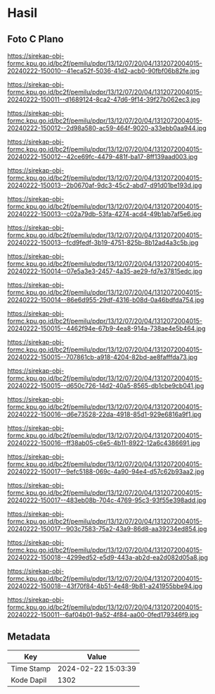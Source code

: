# Hasil

## Foto C Plano

https://sirekap-obj-formc.kpu.go.id/bc2f/pemilu/pdpr/13/12/07/20/04/1312072004015-20240222-150010--41eca52f-5036-41d2-acb0-90fbf06b82fe.jpg

https://sirekap-obj-formc.kpu.go.id/bc2f/pemilu/pdpr/13/12/07/20/04/1312072004015-20240222-150011--d1689124-8ca2-47d6-9f14-39f27b062ec3.jpg

https://sirekap-obj-formc.kpu.go.id/bc2f/pemilu/pdpr/13/12/07/20/04/1312072004015-20240222-150012--2d98a580-ac59-464f-9020-a33ebb0aa944.jpg

https://sirekap-obj-formc.kpu.go.id/bc2f/pemilu/pdpr/13/12/07/20/04/1312072004015-20240222-150012--42ce69fc-4479-481f-ba17-8ff139aad003.jpg

https://sirekap-obj-formc.kpu.go.id/bc2f/pemilu/pdpr/13/12/07/20/04/1312072004015-20240222-150013--2b0670af-9dc3-45c2-abd7-d91d01be193d.jpg

https://sirekap-obj-formc.kpu.go.id/bc2f/pemilu/pdpr/13/12/07/20/04/1312072004015-20240222-150013--c02a79db-53fa-4274-acd4-49b1ab7af5e6.jpg

https://sirekap-obj-formc.kpu.go.id/bc2f/pemilu/pdpr/13/12/07/20/04/1312072004015-20240222-150013--fcd9fedf-3b19-4751-825b-8b12ad4a3c5b.jpg

https://sirekap-obj-formc.kpu.go.id/bc2f/pemilu/pdpr/13/12/07/20/04/1312072004015-20240222-150014--07e5a3e3-2457-4a35-ae29-fd7e37815edc.jpg

https://sirekap-obj-formc.kpu.go.id/bc2f/pemilu/pdpr/13/12/07/20/04/1312072004015-20240222-150014--86e6d955-29df-4316-b08d-0a46bdfda754.jpg

https://sirekap-obj-formc.kpu.go.id/bc2f/pemilu/pdpr/13/12/07/20/04/1312072004015-20240222-150015--4462f94e-67b9-4ea8-914a-738ae4e5b464.jpg

https://sirekap-obj-formc.kpu.go.id/bc2f/pemilu/pdpr/13/12/07/20/04/1312072004015-20240222-150015--707861cb-a918-4204-82bd-ae8fafffda73.jpg

https://sirekap-obj-formc.kpu.go.id/bc2f/pemilu/pdpr/13/12/07/20/04/1312072004015-20240222-150015--d650c726-14d2-40a5-8565-db1cbe9cb041.jpg

https://sirekap-obj-formc.kpu.go.id/bc2f/pemilu/pdpr/13/12/07/20/04/1312072004015-20240222-150016--d6e73528-22da-4918-85d1-929e6816a9f1.jpg

https://sirekap-obj-formc.kpu.go.id/bc2f/pemilu/pdpr/13/12/07/20/04/1312072004015-20240222-150016--ff38ab05-c6e5-4b11-8922-12a6c4386691.jpg

https://sirekap-obj-formc.kpu.go.id/bc2f/pemilu/pdpr/13/12/07/20/04/1312072004015-20240222-150017--9efc5188-069c-4a90-94e4-d57c62b93aa2.jpg

https://sirekap-obj-formc.kpu.go.id/bc2f/pemilu/pdpr/13/12/07/20/04/1312072004015-20240222-150017--483eb08b-704c-4769-95c3-93f55e398add.jpg

https://sirekap-obj-formc.kpu.go.id/bc2f/pemilu/pdpr/13/12/07/20/04/1312072004015-20240222-150017--903c7583-75a2-43a9-86d8-aa39234ed854.jpg

https://sirekap-obj-formc.kpu.go.id/bc2f/pemilu/pdpr/13/12/07/20/04/1312072004015-20240222-150018--4299ed52-e5d9-443a-ab2d-ea2d082d05a8.jpg

https://sirekap-obj-formc.kpu.go.id/bc2f/pemilu/pdpr/13/12/07/20/04/1312072004015-20240222-150018--43f70f84-4b51-4e48-9b81-a241955bbe94.jpg

https://sirekap-obj-formc.kpu.go.id/bc2f/pemilu/pdpr/13/12/07/20/04/1312072004015-20240222-150011--6af04b01-9a52-4f84-aa00-0fed179346f9.jpg


## Metadata

| Key        | Value               |
| ---------- | ------------------- |
| Time Stamp | 2024-02-22 15:03:39 |
| Kode Dapil | 1302                |



